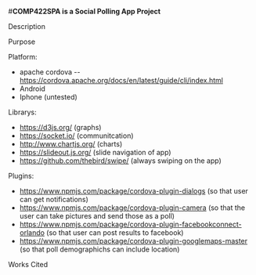 #**COMP422SPA is a Social Polling App Project**

Description 

Purpose

Platform: 
- apache cordova
-- https://cordova.apache.org/docs/en/latest/guide/cli/index.html
- Android
- Iphone (untested)

Librarys: 
- https://d3js.org/ (graphs)
- https://socket.io/ (communitcation) 
- http://www.chartjs.org/ (charts)
- https://slideout.js.org/ (slide navigation of app)
- https://github.com/thebird/swipe/ (always swiping on the app)

Plugins: 
- https://www.npmjs.com/package/cordova-plugin-dialogs (so that user can get notifications)
- https://www.npmjs.com/package/cordova-plugin-camera (so that the user can take pictures and send those as a poll)
- https://www.npmjs.com/package/cordova-plugin-facebookconnect-orlando (so that user can post results to facebook)
- https://www.npmjs.com/package/cordova-plugin-googlemaps-master (so that poll demographichs can include location) 

Works Cited 

